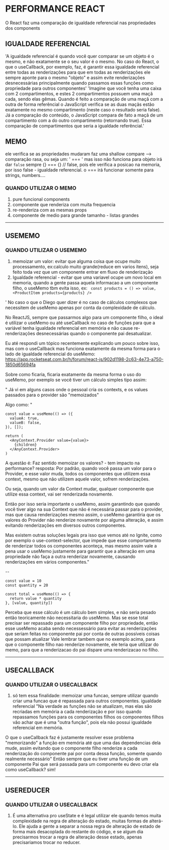 # PERFORMANCE REACT

O React faz uma comparação de igualdade referencial nas propriedades dos components 


## IGUALDADE REFERENCIAL
'A igualdade referencial é quando você quer comparar se um objeto é o mesmo, e não exatamente se o seu valor é o mesmo.
No caso do React, o que o useCallback, por exemplo, faz, é garantir essa igualdade referencial entre todas as renderizações para que em todas as renderizações ele sempre aponte para o mesmo "objeto" e assim evite renderizações desnecessárias principalmente quando passamos essas funções como propriedade para outros componentes'
'Imagine que você tenha uma caixa com 2 compartimentos, e estes 2 compartimentos possuem uma maçã cada, sendo elas gêmas. Quando é feito a comparação de uma maçã com a outra de forma referêncial o JavaScript verifica se as duas maçãs estão exatamente no mesmo compartimento (neste caso o resultado seria false). Já a comparação do conteúdo, o JavaScript compara de fato a maçã de um compartimento com a do outro compartimento (retornando true). Essa comparação de compartimentos que seria a igualdade referêncial.'


## MEMO

ele verifica se as propriedades mudaram 
faz uma shallow compare --> comparação rasa, ou seja um: ' ===  ' mas isso não funciona para objeto irá dar `false` sempre
{} === {} // false, pois ele verifica a posicao na memoria, por isso false - igualdade referencial. o
=== irá funcionar somente para strings, numbers....

### QUANDO UTILIZAR O MEMO

1. pure funcional components
2. componente que renderiza com muita frequencia
3. re-renderiza com as mesmas props
4. componente de medio para grande tamanho - listas grandes

---

## USEMEMO

### QUANDO UTILIZAR O USEMEMO

1. memoizar um valor: evitar que alguma coisa que ocupe muito processamento, ex:calculo muito grande(reduce em varios itens), seja feito toda vez que um componente entrar em fluxo de renderização
2. Igualdade referencial - evitar que uma variavel ocupe um novo local em memoria, quando a gente passa aquela informacao a um componente filho, o useMemo tbm evita isso, ex: 
` const products = () => value,  <ProductItem products={products} />`

'
No caso o que o Diego quer dizer é no caso de cálculos complexos que necessitem de useMemo apenas por conta da complexidade de cálculo.

No ReactJS, sempre que passarmos algo para um componente filho, o ideal é utilizar o useMemo ou até useCallback no caso de funções para que a variável tenha igualdade referencial em memória e não cause re-renderizações desnecessárias quando o componente pai desatualizar.

Eu até respondi um tópico recentemente explicando um pouco sobre isso, mas com o useCallback mas funciona exatamente da mesma forma para o lado de igualdade referencial do useMemo: https://app.rocketseat.com.br/h/forum/react-js/902d1198-2c63-4e73-a750-1850d65694fa

Sobre como ficaria, ficaria exatamente da mesma forma o uso do useMemo, por exemplo se você tiver um cálculo simples tipo assim:

"
Já vi em alguns casos onde o pessoal cria os contexts, e os values passados para o provider são "memoizados"

Algo como:
"
```
const value = useMemo(() => ({
  valueA: true,
  valueB: false,
}), []);

return (
  <AnyContext.Provider value={value}>
    {children}
  </AnyContext.Provider>
)

```
A questão é: Faz sentido memoizar os valores? - tem impacto na performance?
resposta: Por padrão, quando você passa um valor para o Provider, e esse valor muda, todos os componentes que utilizem essa context, mesmo que não utilizem aquele valor, sofrem renderizações.

Ou seja, quando um valor da Context mudar, qualquer componente que utilize essa context, vai ser renderizada novamente.

Então por isso seria importante o useMemo, assim garantindo que quando você tiver algo na sua Context que não é necessária passar para o provider, mas que causa renderizações mesmo assim, o useMemo garantiria que os valores do Provider não renderize novamente por alguma alteração, e assim evitando renderizações em diversos outros componentes.

Mas existem outras soluções legais pra isso que vemos até no Ignite, como por exemplo o use-context-selector, que impede que esse comportamento de renderizar todos os componentes aconteça, mas mesmo assim vale a pena usar o useMemo justamente para garantir que a alteração em uma propriedade não faça a outra renderizar novamente, causando renderizações em vários componentes."

--
```
const value = 10
const quantity = 20

const total = useMemo(() => {
  return value * quantity
}, [value, quantity])
```
Perceba que esse cálculo é um cálculo bem simples, e não seria pesado então teoricamente não necessitaria do useMemo. Mas se esse total precisar ser repassado para um componente filho por propriedade, então esse useMemo acaba sendo necessessário para evitar as renderizações que seriam feitas no componente pai por conta de outras possíveis coisas que possam atualizar 
Vale lembrar tambem que no exemplo acima, para que o componente filho nao renderize novamente, ele teria que utilizar do memo, para que a renderizacao do pai dispare uma renderizacao no filho.

---

## USECALLBACK

### QUANDO UTILIZAR O USECALLBACK


1. só tem essa finalidade: memoizar uma funcao, sempre utilizar quando criar uma funcao que é repassada para outros componentes. igualdade referencial
"Na verdade as funções não se atualizam, mas elas são recriadas em memória a cada renderização e por isso quando repassamos funções para os componentes filhos os componentes filhos vão achar que é uma "outra função", pois ela não possui igualdade referencial em memória.

O que o useCallback faz é justamente resolver esse problema "memorizando" a função em memória até que uma das dependencias dela mude, assim evitando que o componente filho renderize a cada renderização do componente pai por conta dessa função, somente quando realmente necessário"
Então sempre que eu tiver uma função de um componente Pai que será passada para um componente eu devo criar ela como useCallback? sim!

---
## USEREDUCER

### QUANDO UTILIZAR O USECALLBACK

1. É uma alternativa pro useState e é legal utilizar ele quando temos muita complexidade na regra de alteração do estado, muitas formas de alterá-lo. Ele ajuda a gente a separar a nossa regra de alteração de estado de forma mais desacoplada do restante do código, e se algum dia precisarmos trocar a regra de alteração desse estado, apenas precisariamos trocar no reducer.
